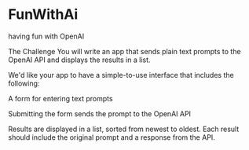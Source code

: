 # FunWithAi

having fun with OpenAI

The Challenge
You will write an app that sends plain text prompts to the OpenAI API and displays the results in a list.

We'd like your app to have a simple-to-use interface that includes the following:

A form for entering text prompts

Submitting the form sends the prompt to the OpenAI API

Results are displayed in a list, sorted from newest to
oldest. Each result should include the original prompt and a response from the API.
